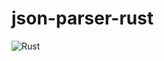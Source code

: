 # json-parser-rust
![Rust](https://img.shields.io/badge/rust-%23000000.svg?style=for-the-badge&logo=rust&logoColor=white)
